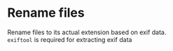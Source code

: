 # Rename files

Rename files to its actual extension based on exif data. <br />
`exiftool` is required for extracting exif data
